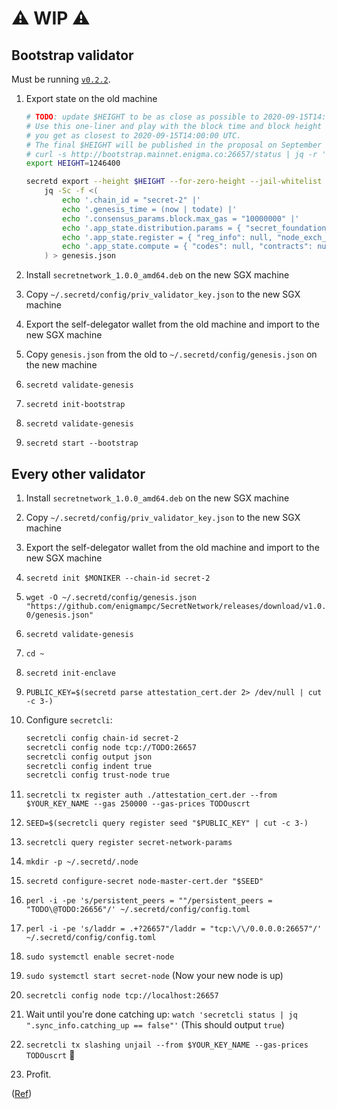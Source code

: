 # :warning: WIP :warning:

## Bootstrap validator

Must be running [`v0.2.2`](https://github.com/enigmampc/SecretNetwork/releases/tag/v0.2.2).

1. Export state on the old machine

   ```bash
   # TODO: update $HEIGHT to be as close as possible to 2020-09-15T14:00:00Z
   # Use this one-liner and play with the block time and block height until
   # you get as closest to 2020-09-15T14:00:00 UTC.
   # The final $HEIGHT will be published in the proposal on September 7th or 8th.
   # curl -s http://bootstrap.mainnet.enigma.co:26657/status | jq -r '6.19*(1246400-(.result.sync_info.latest_block_height | tonumber))' | xargs -I {} date -u -d "now + {} sec"
   export HEIGHT=1246400

   secretd export --height $HEIGHT --for-zero-height --jail-whitelist secretvaloper13l72vhjngmg55ykajxdnlalktwglyqjqaz0tdu |
       jq -Sc -f <(
           echo '.chain_id = "secret-2" |'
           echo '.genesis_time = (now | todate) |'
           echo '.consensus_params.block.max_gas = "10000000" |'
           echo '.app_state.distribution.params = { "secret_foundation_tax": "0.15", "secret_foundation_address": "secret1TODO" } |'
           echo '.app_state.register = { "reg_info": null, "node_exch_cert": null, "io_exch_cert": null } |'
           echo '.app_state.compute = { "codes": null, "contracts": null }'
       ) > genesis.json
   ```

2. Install `secretnetwork_1.0.0_amd64.deb` on the new SGX machine
3. Copy `~/.secretd/config/priv_validator_key.json` to the new SGX machine
4. Export the self-delegator wallet from the old machine and import to the new SGX machine
5. Copy `genesis.json` from the old to `~/.secretd/config/genesis.json` on the new machine
6. `secretd validate-genesis`
7. `secretd init-bootstrap`
8. `secretd validate-genesis`
9. `secretd start --bootstrap`

## Every other validator

1.  Install `secretnetwork_1.0.0_amd64.deb` on the new SGX machine
2.  Copy `~/.secretd/config/priv_validator_key.json` to the new SGX machine
3.  Export the self-delegator wallet from the old machine and import to the new SGX machine
4.  `secretd init $MONIKER --chain-id secret-2`
5.  `wget -O ~/.secretd/config/genesis.json "https://github.com/enigmampc/SecretNetwork/releases/download/v1.0.0/genesis.json"`
6.  `secretd validate-genesis`
7.  `cd ~`
8.  `secretd init-enclave`
9.  `PUBLIC_KEY=$(secretd parse attestation_cert.der 2> /dev/null | cut -c 3-)`
10. Configure `secretcli`:

    ```bash
    secretcli config chain-id secret-2
    secretcli config node tcp://TODO:26657
    secretcli config output json
    secretcli config indent true
    secretcli config trust-node true
    ```

11. `secretcli tx register auth ./attestation_cert.der --from $YOUR_KEY_NAME --gas 250000 --gas-prices TODOuscrt`
12. `SEED=$(secretcli query register seed "$PUBLIC_KEY" | cut -c 3-)`
13. `secretcli query register secret-network-params`
14. `mkdir -p ~/.secretd/.node`
15. `secretd configure-secret node-master-cert.der "$SEED"`
16. `perl -i -pe 's/persistent_peers = ""/persistent_peers = "TODO\@TODO:26656"/' ~/.secretd/config/config.toml`
17. `perl -i -pe 's/laddr = .+?26657"/laddr = "tcp:\/\/0.0.0.0:26657"/' ~/.secretd/config/config.toml`
18. `sudo systemctl enable secret-node`
19. `sudo systemctl start secret-node` (Now your new node is up)
20. `secretcli config node tcp://localhost:26657`
21. Wait until you're done catching up: `watch 'secretcli status | jq ".sync_info.catching_up == false"'` (This should output `true`)
22. `secretcli tx slashing unjail --from $YOUR_KEY_NAME --gas-prices TODOuscrt` :tada:
23. Profit.

([Ref](testnet/run-full-node-testnet.md))
